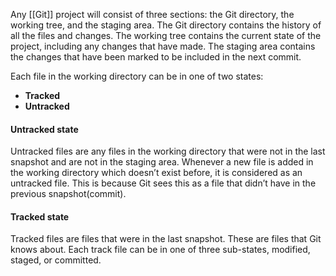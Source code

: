 Any [[Git]] project will consist of three sections: the Git directory, the working tree, and the staging area. The Git directory contains the history of all the files and changes. The working tree contains the current state of the project, including any changes that have made. The staging area contains the changes that have been marked to be included in the next commit.

Each file in the working directory can be in one of two states:

- **Tracked**
- **Untracked**

#### Untracked state

Untracked files are any files in the working directory that were not in the last snapshot and are not in the staging area. Whenever a new file is added in the working directory which doesn’t exist before, it is considered as an untracked file. This is because Git sees this as a file that didn’t have in the previous snapshot(commit).

#### Tracked state

Tracked files are files that were in the last snapshot. These are files that Git knows about. Each track file can be in one of three sub-states, modified, staged, or committed.



